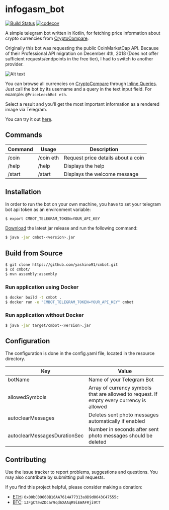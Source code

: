 # infogasm_bot


[![Build Status](https://travis-ci.org/yashino91/cmbot.svg?branch=master)](https://travis-ci.org/yashino91/cmbot)
[![codecov](https://codecov.io/gh/yashino91/cmbot/branch/master/graph/badge.svg)](https://codecov.io/gh/yashino91/cmbot)


A simple telegram bot written in Kotlin, for fetching price information about crypto currencies from [CryptoCompare](https://www.cryptocompare.com/). 


Originally this bot was requesting the public CoinMarketCap API. 
Because of their Professional API migration on December 4th, 2018 (Does not offer sufficient requests/endpoints in the free tier), I had to switch to another provider.

![Alt text](/screenshots/example.png?raw=true "Bot Example - Formatted as an Image")

You can browse all currencies on [CryptoCompare](https://www.cryptocompare.com/) through [Inline Queries](https://core.telegram.org/bots/inline). 
Just call the bot by its username and a query in the text input field. For example: `@PriceLeechBot eth`.

Select a result and you'll get the most important information as a rendered image via Telegram.

You can try it out  [here](https://telegram.me/PriceLeechBot).

## Commands

| Command   | Usage         | Description 								            |
| ----------|---------------|-------------------------------------------------------|
| /coin 	| /coin eth     | Request price details about a coin                    |
| /help     | /help         | Displays the help                                     |
| /start    | /start        | Displays the welcome message                          |



## Installation

In order to run the bot on your own machine, you have to set your telegram bot api token as an environment variable:


```sh
$ export CMBOT_TELEGRAM_TOKEN=YOUR_API_KEY
```

[Download](https://github.com/yashino91/cmbot/releases) the latest jar release and run the following command:

```sh
$ java -jar cmbot-<version>.jar
```


## Build from Source


```sh
$ git clone https://github.com/yashino91/cmbot.git
$ cd cmbot/
$ mvn assembly:assembly
```



### Run application using Docker

```sh
$ docker build -t cmbot .
$ docker run -e "CMBOT_TELEGRAM_TOKEN=YOUR_API_KEY" cmbot
```

### Run application without Docker

```sh
$ java -jar target/cmbot-<version>.jar
```

## Configuration
The configuration is done in the config.yaml file, located in the resource directory.

| Key 			                | Value 								                |
| ------------------------------|-------------------------------------------------------|
| botName 	                    | Name of your Telegram Bot				                |
| allowedSymbols                | Array of currency symbols that are allowed to request. If empty every currency is allowed |
| autoclearMessages             | Deletes sent photo messages automatically if enabled |
| autoclearMessagesDurationSec  | Number in seconds after sent photo messages should be deleted |


## Contributing
Use the issue tracker to report problems, suggestions and questions. You may also contribute by submitting pull requests.

If you find this project helpful, please consider making a donation:
 - [ETH](https://etherscan.io/address/0x00bC09660B16AA7614A77313a9D9d0643C47555c#): `0x00bC09660B16AA7614A77313a9D9d0643C47555c`
 - [BTC](https://blockchain.info/address/1JFgCTawZDcar9qd6XAAqR9iEWAFRji9tT): `1JFgCTawZDcar9qd6XAAqR9iEWAFRji9tT`
